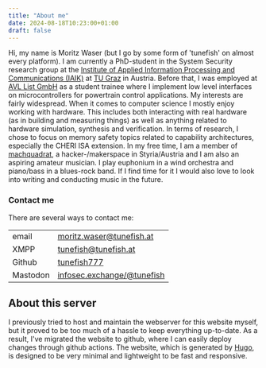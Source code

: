 ```yaml
---
title: "About me"
date: 2024-08-18T10:23:00+01:00
draft: false
---
```

Hi, my name is Moritz Waser (but I go by some form of 'tunefish' on almost every platform).
I am currently a PhD-student in the System Security research group at the [Institute of Applied Information Processing and Communications (IAIK)](https://www.iaik.tugraz.at) at [TU Graz](https://www.tugraz.at) in Austria.
Before that, I was employed at [AVL List GmbH](https://www.avl.com) as a student trainee where I implement low level interfaces on microcontrollers for powertrain control applications.
My interests are fairly widespread.
When it comes to computer science I mostly enjoy working with hardware.
This includes both interacting with real hardware (as in building and measuring things) as well as anything related to hardware simulation, synthesis and verification.
In terms of research, I chose to focus on memory safety topics related to capability architectures, especially the CHERI ISA extension.
In my free time, I am a member of [machquadrat](https://machquadrat.org), a hacker-/makerspace in Styria/Austria and I am also an aspiring amateur musician.
I play euphonium in a wind orchestra and piano/bass in a blues-rock band.
If I find time for it I would also love to look into writing and conducting music in the future. 

### Contact me
There are several ways to contact me:

|          |                                                                   |
|----------|-------------------------------------------------------------------|
| email    | [moritz.waser@tunefish.at](mailto:moritz.waser@tunefish.at)       |
| XMPP     | tunefish@tunefish.at                                              |
| Github   | [tunefish777](https://github.com/tunefish777)                     |
| Mastodon | [infosec.exchange/@tunefish](https://infosec.exchange/@tunefish)  |

## About this server
I previously tried to host and maintain the webserver for this website myself, but it proved to be too much of a hassle to keep everything up-to-date.
As a result, I've migrated the website to github, where I can easily deploy changes through github actions.
The website, which is generated by [Hugo](https://gohugo.io), is designed to be very minimal and lightweight to be fast and responsive.
